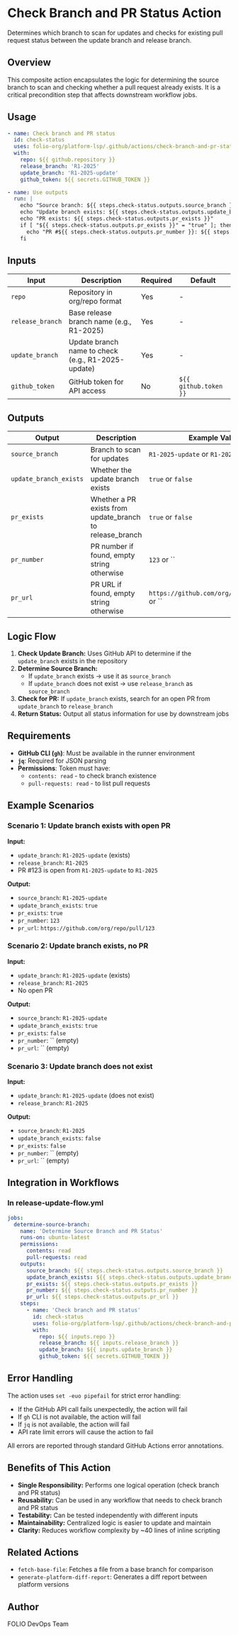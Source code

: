 # Check Branch and PR Status Action

Determines which branch to scan for updates and checks for existing pull request status between the update branch and release branch.

## Overview

This composite action encapsulates the logic for determining the source branch to scan and checking whether a pull request already exists. It is a critical precondition step that affects downstream workflow jobs.

## Usage

```yaml
- name: Check branch and PR status
  id: check-status
  uses: folio-org/platform-lsp/.github/actions/check-branch-and-pr-status@master
  with:
    repo: ${{ github.repository }}
    release_branch: 'R1-2025'
    update_branch: 'R1-2025-update'
    github_token: ${{ secrets.GITHUB_TOKEN }}

- name: Use outputs
  run: |
    echo "Source branch: ${{ steps.check-status.outputs.source_branch }}"
    echo "Update branch exists: ${{ steps.check-status.outputs.update_branch_exists }}"
    echo "PR exists: ${{ steps.check-status.outputs.pr_exists }}"
    if [ "${{ steps.check-status.outputs.pr_exists }}" = "true" ]; then
      echo "PR #${{ steps.check-status.outputs.pr_number }}: ${{ steps.check-status.outputs.pr_url }}"
    fi
```

## Inputs

| Input | Description | Required | Default |
|-------|-------------|----------|---------|
| `repo` | Repository in org/repo format | Yes | - |
| `release_branch` | Base release branch name (e.g., R1-2025) | Yes | - |
| `update_branch` | Update branch name to check (e.g., R1-2025-update) | Yes | - |
| `github_token` | GitHub token for API access | No | `${{ github.token }}` |

## Outputs

| Output | Description | Example Value |
|--------|-------------|---------------|
| `source_branch` | Branch to scan for updates | `R1-2025-update` or `R1-2025` |
| `update_branch_exists` | Whether the update branch exists | `true` or `false` |
| `pr_exists` | Whether a PR exists from update_branch to release_branch | `true` or `false` |
| `pr_number` | PR number if found, empty string otherwise | `123` or `` |
| `pr_url` | PR URL if found, empty string otherwise | `https://github.com/org/repo/pull/123` or `` |

## Logic Flow

1. **Check Update Branch:** Uses GitHub API to determine if the `update_branch` exists in the repository
2. **Determine Source Branch:**
   - If `update_branch` exists → use it as `source_branch`
   - If `update_branch` does not exist → use `release_branch` as `source_branch`
3. **Check for PR:** If `update_branch` exists, search for an open PR from `update_branch` to `release_branch`
4. **Return Status:** Output all status information for use by downstream jobs

## Requirements

- **GitHub CLI (`gh`)**: Must be available in the runner environment
- **`jq`**: Required for JSON parsing
- **Permissions**: Token must have:
  - `contents: read` - to check branch existence
  - `pull-requests: read` - to list pull requests

## Example Scenarios

### Scenario 1: Update branch exists with open PR

**Input:**
- `update_branch`: `R1-2025-update` (exists)
- `release_branch`: `R1-2025`
- PR #123 is open from `R1-2025-update` to `R1-2025`

**Output:**
- `source_branch`: `R1-2025-update`
- `update_branch_exists`: `true`
- `pr_exists`: `true`
- `pr_number`: `123`
- `pr_url`: `https://github.com/org/repo/pull/123`

### Scenario 2: Update branch exists, no PR

**Input:**
- `update_branch`: `R1-2025-update` (exists)
- `release_branch`: `R1-2025`
- No open PR

**Output:**
- `source_branch`: `R1-2025-update`
- `update_branch_exists`: `true`
- `pr_exists`: `false`
- `pr_number`: `` (empty)
- `pr_url`: `` (empty)

### Scenario 3: Update branch does not exist

**Input:**
- `update_branch`: `R1-2025-update` (does not exist)
- `release_branch`: `R1-2025`

**Output:**
- `source_branch`: `R1-2025`
- `update_branch_exists`: `false`
- `pr_exists`: `false`
- `pr_number`: `` (empty)
- `pr_url`: `` (empty)

## Integration in Workflows

### In release-update-flow.yml

```yaml
jobs:
  determine-source-branch:
    name: 'Determine Source Branch and PR Status'
    runs-on: ubuntu-latest
    permissions:
      contents: read
      pull-requests: read
    outputs:
      source_branch: ${{ steps.check-status.outputs.source_branch }}
      update_branch_exists: ${{ steps.check-status.outputs.update_branch_exists }}
      pr_exists: ${{ steps.check-status.outputs.pr_exists }}
      pr_number: ${{ steps.check-status.outputs.pr_number }}
      pr_url: ${{ steps.check-status.outputs.pr_url }}
    steps:
      - name: 'Check branch and PR status'
        id: check-status
        uses: folio-org/platform-lsp/.github/actions/check-branch-and-pr-status@master
        with:
          repo: ${{ inputs.repo }}
          release_branch: ${{ inputs.release_branch }}
          update_branch: ${{ inputs.update_branch }}
          github_token: ${{ secrets.GITHUB_TOKEN }}
```

## Error Handling

The action uses `set -euo pipefail` for strict error handling:
- If the GitHub API call fails unexpectedly, the action will fail
- If `gh` CLI is not available, the action will fail
- If `jq` is not available, the action will fail
- API rate limit errors will cause the action to fail

All errors are reported through standard GitHub Actions error annotations.

## Benefits of This Action

- **Single Responsibility:** Performs one logical operation (check branch and PR status)
- **Reusability:** Can be used in any workflow that needs to check branch and PR status
- **Testability:** Can be tested independently with different inputs
- **Maintainability:** Centralized logic is easier to update and maintain
- **Clarity:** Reduces workflow complexity by ~40 lines of inline scripting

## Related Actions

- `fetch-base-file`: Fetches a file from a base branch for comparison
- `generate-platform-diff-report`: Generates a diff report between platform versions

## Author

FOLIO DevOps Team

